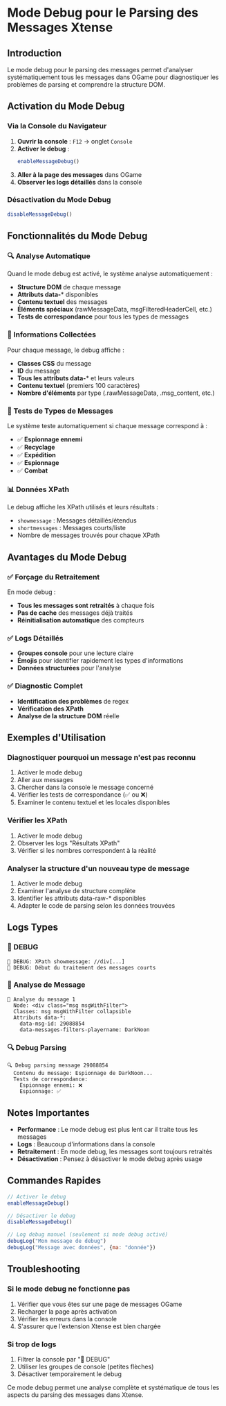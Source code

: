 # Mode Debug pour le Parsing des Messages Xtense

## Introduction

Le mode debug pour le parsing des messages permet d'analyser systématiquement tous les messages dans OGame pour diagnostiquer les problèmes de parsing et comprendre la structure DOM.

## Activation du Mode Debug

### Via la Console du Navigateur

1. **Ouvrir la console** : `F12` → onglet `Console`
2. **Activer le debug** :
   ```javascript
   enableMessageDebug()
   ```
3. **Aller à la page des messages** dans OGame
4. **Observer les logs détaillés** dans la console

### Désactivation du Mode Debug

```javascript
disableMessageDebug()
```

## Fonctionnalités du Mode Debug

### 🔍 Analyse Automatique

Quand le mode debug est activé, le système analyse automatiquement :

- **Structure DOM** de chaque message
- **Attributs data-*** disponibles
- **Contenu textuel** des messages
- **Éléments spéciaux** (rawMessageData, msgFilteredHeaderCell, etc.)
- **Tests de correspondance** pour tous les types de messages

### 📧 Informations Collectées

Pour chaque message, le debug affiche :

- **Classes CSS** du message
- **ID** du message
- **Tous les attributs data-*** et leurs valeurs
- **Contenu textuel** (premiers 100 caractères)
- **Nombre d'éléments** par type (.rawMessageData, .msg_content, etc.)

### 🧪 Tests de Types de Messages

Le système teste automatiquement si chaque message correspond à :

- ✅ **Espionnage ennemi**
- ✅ **Recyclage**
- ✅ **Expédition**
- ✅ **Espionnage**
- ✅ **Combat**

### 📊 Données XPath

Le debug affiche les XPath utilisés et leurs résultats :

- `showmessage` : Messages détaillés/étendus
- `shortmessages` : Messages courts/liste
- Nombre de messages trouvés pour chaque XPath

## Avantages du Mode Debug

### ✅ Forçage du Retraitement

En mode debug :
- **Tous les messages sont retraités** à chaque fois
- **Pas de cache** des messages déjà traités
- **Réinitialisation automatique** des compteurs

### ✅ Logs Détaillés

- **Groupes console** pour une lecture claire
- **Émojis** pour identifier rapidement les types d'informations
- **Données structurées** pour l'analyse

### ✅ Diagnostic Complet

- **Identification des problèmes** de regex
- **Vérification des XPath**
- **Analyse de la structure DOM** réelle

## Exemples d'Utilisation

### Diagnostiquer pourquoi un message n'est pas reconnu

1. Activer le mode debug
2. Aller aux messages
3. Chercher dans la console le message concerné
4. Vérifier les tests de correspondance (✅ ou ❌)
5. Examiner le contenu textuel et les locales disponibles

### Vérifier les XPath

1. Activer le mode debug
2. Observer les logs "Résultats XPath"
3. Vérifier si les nombres correspondent à la réalité

### Analyser la structure d'un nouveau type de message

1. Activer le mode debug
2. Examiner l'analyse de structure complète
3. Identifier les attributs data-raw-* disponibles
4. Adapter le code de parsing selon les données trouvées

## Logs Types

### 🐛 DEBUG
```
🐛 DEBUG: XPath showmessage: //div[...]
🐛 DEBUG: Début du traitement des messages courts
```

### 📧 Analyse de Message
```
📧 Analyse du message 1
  Node: <div class="msg msgWithFilter">
  Classes: msg msgWithFilter collapsible
  Attributs data-*:
    data-msg-id: 29088854
    data-messages-filters-playername: DarkNoon
```

### 🔍 Debug Parsing
```
🔍 Debug parsing message 29088854
  Contenu du message: Espionnage de DarkNoon...
  Tests de correspondance:
    Espionnage ennemi: ❌
    Espionnage: ✅
```

## Notes Importantes

- **Performance** : Le mode debug est plus lent car il traite tous les messages
- **Logs** : Beaucoup d'informations dans la console
- **Retraitement** : En mode debug, les messages sont toujours retraités
- **Désactivation** : Pensez à désactiver le mode debug après usage

## Commandes Rapides

```javascript
// Activer le debug
enableMessageDebug()

// Désactiver le debug
disableMessageDebug()

// Log debug manuel (seulement si mode debug activé)
debugLog("Mon message de debug")
debugLog("Message avec données", {ma: "donnée"})
```

## Troubleshooting

### Si le mode debug ne fonctionne pas

1. Vérifier que vous êtes sur une page de messages OGame
2. Recharger la page après activation
3. Vérifier les erreurs dans la console
4. S'assurer que l'extension Xtense est bien chargée

### Si trop de logs

1. Filtrer la console par "🐛 DEBUG"
2. Utiliser les groupes de console (petites flèches)
3. Désactiver temporairement le debug

Ce mode debug permet une analyse complète et systématique de tous les aspects du parsing des messages dans Xtense.
